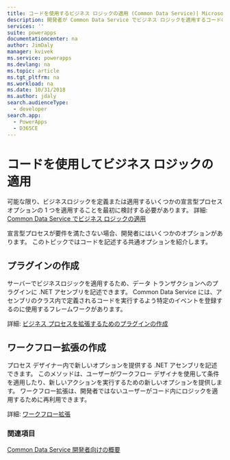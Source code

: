 ```yaml
---
title: コードを使用するビジネス ロジックの適用 (Common Data Service)| Microsoft Docs
description: 開発者が Common Data Service でビジネス ロジックを適用するコードの使用方法を学習します。
services: ''
suite: powerapps
documentationcenter: na
author: JimDaly
manager: kvivek
ms.service: powerapps
ms.devlang: na
ms.topic: article
ms.tgt_pltfrm: na
ms.workload: na
ms.date: 10/31/2018
ms.author: jdaly
search.audienceType:
  - developer
search.app:
  - PowerApps
  - D365CE
---
```


# <a name="apply-business-logic-using-code"></a>コードを使用してビジネス ロジックの適用

可能な限り、ビジネスロジックを定義または適用するいくつかの宣言型プロセス オプションの 1 つを適用することを最初に検討する必要があります。 詳細: [Common Data Service でビジネス ロジックの適用](../../maker/common-data-service/cds-processes.md)

宣言型プロセスが要件を満たさない場合、開発者にはいくつかのオプションがあります。 このトピックではコードを記述する共通オプションを紹介します。

## <a name="create-a-plug-in"></a>プラグインの作成

サーバーでビジネスロジックを適用するため、データ トランザクションへのプラグインに .NET アセンブリを記述できます。 Common Data Service には、アセンブリのクラス内で定義されるコードを実行するよう特定のイベントを登録するのに使用するフレームワークがあります。 

詳細: [ビジネス プロセスを拡張するためのプラグインの作成](plug-ins.md)

## <a name="create-a-workflow-extension"></a>ワークフロー拡張の作成

プロセス デザイナー内で新しいオプションを提供する .NET アセンブリを記述できます。 このメソッドは、ユーザーがワークフロー デザイナを使用して条件を適用したり、新しいアクションを実行するための新しいオプションを提供します。 ワークフロー拡張は、開発者ではないユーザーがコード内にロジックを適用するために再利用できます。

詳細: [ワークフロー拡張](workflow/workflow-extensions.md)

### <a name="see-also"></a>関連項目

[Common Data Service 開発者向けの概要](overview.md)
